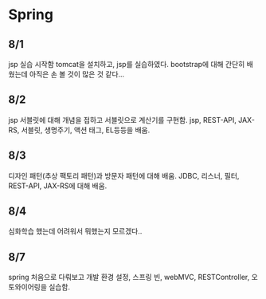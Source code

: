 # Spring
## 8/1<br>
jsp 실습 시작함 
tomcat을 설치하고, jsp를 실습하였다. bootstrap에 대해 간단히 배웠는데 아직은 손 볼 것이 많은 것 같다...

## 8/2 <br> 
jsp 서블릿에 대해 개념을 접하고 서블릿으로 계산기를 구현함.
jsp, REST-API, JAX-RS, 서블릿, 생명주기, 액션 태그, EL등등을 배움. 

## 8/3 <br>
디자인 패턴(추상 팩토리 패턴)과 방문자 패턴에 대해 배움.
JDBC, 리스너, 필터, REST-API, JAX-RS에 대해 배움.

## 8/4 <br>
심화학습 했는데 어려워서 뭐했는지 모르겠다..

## 8/7 <br>
spring 처음으로 다뤄보고 개발 환경 설정, 스프링 빈, webMVC, RESTController, 오토와이어링을 실습함.
